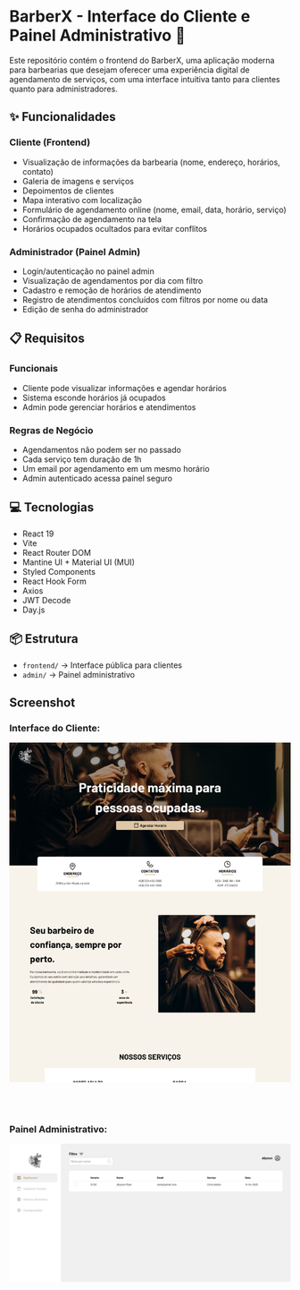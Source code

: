 # BarberX - Interface do Cliente e Painel Administrativo 💈

Este repositório contém o frontend do BarberX, uma aplicação moderna para barbearias que desejam oferecer uma experiência digital de agendamento de serviços, com uma interface intuitiva tanto para clientes quanto para administradores.

## ✨ Funcionalidades

### Cliente (Frontend)

- Visualização de informações da barbearia (nome, endereço, horários, contato)
- Galeria de imagens e serviços
- Depoimentos de clientes
- Mapa interativo com localização
- Formulário de agendamento online (nome, email, data, horário, serviço)
- Confirmação de agendamento na tela
- Horários ocupados ocultados para evitar conflitos

### Administrador (Painel Admin)

- Login/autenticação no painel admin
- Visualização de agendamentos por dia com filtro
- Cadastro e remoção de horários de atendimento
- Registro de atendimentos concluídos com filtros por nome ou data
- Edição de senha do administrador

## 📋 Requisitos

### Funcionais

- Cliente pode visualizar informações e agendar horários
- Sistema esconde horários já ocupados
- Admin pode gerenciar horários e atendimentos

### Regras de Negócio

- Agendamentos não podem ser no passado
- Cada serviço tem duração de 1h
- Um email por agendamento em um mesmo horário
- Admin autenticado acessa painel seguro

## 💻 Tecnologias

- React 19
- Vite
- React Router DOM
- Mantine UI + Material UI (MUI)
- Styled Components
- React Hook Form
- Axios
- JWT Decode
- Day.js

## 📦 Estrutura

- `frontend/` → Interface pública para clientes
- `admin/` → Painel administrativo

## Screenshot

### Interface do Cliente:

![screenshot](/frontend/src/assets/screenshotInterface.png)

<br><br/>

### Painel Administrativo:

![screenshot](/adminInterface/src/assets/AdminFoto.png)
